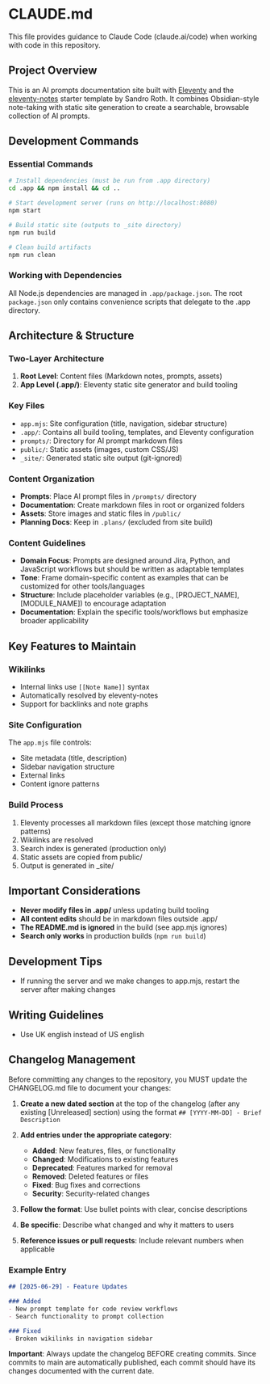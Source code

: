 # CLAUDE.md

This file provides guidance to Claude Code (claude.ai/code) when working with code in this repository.

## Project Overview

This is an AI prompts documentation site built with [Eleventy](https://www.11ty.dev/) and the [eleventy-notes](https://github.com/rothsandro/eleventy-notes) starter template by Sandro Roth. It combines Obsidian-style note-taking with static site generation to create a searchable, browsable collection of AI prompts.

## Development Commands

### Essential Commands
```bash
# Install dependencies (must be run from .app directory)
cd .app && npm install && cd ..

# Start development server (runs on http://localhost:8080)
npm start

# Build static site (outputs to _site directory)
npm run build

# Clean build artifacts
npm run clean
```

### Working with Dependencies
All Node.js dependencies are managed in `.app/package.json`. The root `package.json` only contains convenience scripts that delegate to the .app directory.

## Architecture & Structure

### Two-Layer Architecture
1. **Root Level**: Content files (Markdown notes, prompts, assets)
2. **App Level (.app/)**: Eleventy static site generator and build tooling

### Key Files
- `app.mjs`: Site configuration (title, navigation, sidebar structure)
- `.app/`: Contains all build tooling, templates, and Eleventy configuration
- `prompts/`: Directory for AI prompt markdown files
- `public/`: Static assets (images, custom CSS/JS)
- `_site/`: Generated static site output (git-ignored)

### Content Organization
- **Prompts**: Place AI prompt files in `/prompts/` directory
- **Documentation**: Create markdown files in root or organized folders
- **Assets**: Store images and static files in `/public/`
- **Planning Docs**: Keep in `.plans/` (excluded from site build)

### Content Guidelines
- **Domain Focus**: Prompts are designed around Jira, Python, and JavaScript workflows but should be written as adaptable templates
- **Tone**: Frame domain-specific content as examples that can be customized for other tools/languages
- **Structure**: Include placeholder variables (e.g., [PROJECT_NAME], [MODULE_NAME]) to encourage adaptation
- **Documentation**: Explain the specific tools/workflows but emphasize broader applicability

## Key Features to Maintain

### Wikilinks
- Internal links use `[[Note Name]]` syntax
- Automatically resolved by eleventy-notes
- Support for backlinks and note graphs

### Site Configuration
The `app.mjs` file controls:
- Site metadata (title, description)
- Sidebar navigation structure
- External links
- Content ignore patterns

### Build Process
1. Eleventy processes all markdown files (except those matching ignore patterns)
2. Wikilinks are resolved
3. Search index is generated (production only)
4. Static assets are copied from public/
5. Output is generated in _site/

## Important Considerations

- **Never modify files in .app/** unless updating build tooling
- **All content edits** should be in markdown files outside .app/
- **The README.md is ignored** in the build (see app.mjs ignores)
- **Search only works** in production builds (`npm run build`)

## Development Tips

- If running the server and we make changes to app.mjs, restart the server after making changes

## Writing Guidelines

- Use UK english instead of US english

## Changelog Management

Before committing any changes to the repository, you MUST update the CHANGELOG.md file to document your changes:

1. **Create a new dated section** at the top of the changelog (after any existing [Unreleased] section) using the format `## [YYYY-MM-DD] - Brief Description`
2. **Add entries under the appropriate category**:
   - **Added**: New features, files, or functionality
   - **Changed**: Modifications to existing features
   - **Deprecated**: Features marked for removal
   - **Removed**: Deleted features or files
   - **Fixed**: Bug fixes and corrections
   - **Security**: Security-related changes

3. **Follow the format**: Use bullet points with clear, concise descriptions
4. **Be specific**: Describe what changed and why it matters to users
5. **Reference issues or pull requests**: Include relevant numbers when applicable

### Example Entry
```markdown
## [2025-06-29] - Feature Updates

### Added
- New prompt template for code review workflows
- Search functionality to prompt collection

### Fixed
- Broken wikilinks in navigation sidebar
```

**Important**: Always update the changelog BEFORE creating commits. Since commits to main are automatically published, each commit should have its changes documented with the current date.